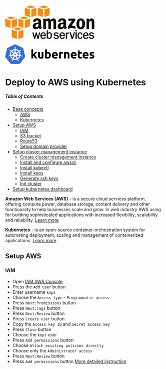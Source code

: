 <p align="left">
  <img src="./assets/aws/aws_logo.png" width=285>
</p>
<p align="left">
  <img src="./assets/kubernetes/kubernetes_logo.png" width=285>
</p>

# Deploy to AWS using Kubernetes
##### Table of Contents

- [Base concepts](#)
  - [AWS](#)
  - [Kubernetes](#)
- [Setup AWS](#)
  - [IAM](#)
  - [S3 bucket](#)
  - [Route53](#)
  - [Setup domain provider](#)
- [Setup cluster management instance](#)
  - [Create cluster management instance](#)
  - [Install and configure awscli](#)
  - [Install kubectl](#)
  - [Install kops](#)
  - [Generate ssh keys](#)
  - [Init cluster](#)
- [Setup kubernetes dashboard](#)
  

**Amazon Web Services (AWS)** -  is a secure cloud services platform, offering compute power, database storage, content delivery and other functionality to help businesses scale and grow. In web industry AWS using for building sophisticated applications with increased flexibility, scalability and reliability.
[Learn more](https://docs.aws.amazon.com/index.html)

**Kubernetes** - is an open-source container-orchestration system for automating deployment, scaling and management of containerized applications.
[Learn more](https://kubernetes.io/docs/home/)

## Setup AWS
### IAM
- Open [IAM AWS Console](https://console.aws.amazon.com/iam/home?region=eu-central-1#/users)
- Press the `Add user` button
- Enter username `kops`
- Choose the `Access type` - `Programmatic access`
- Press `Next:Premissions` button
- Press `Next:Tags` button
- Press `Next:Review` button
- Press `Create user` button
- Copy the `Access key ID` and `Secret access key`
- Press `Close` button
- Choose the `kops` user
- Press `Add permissions` button
- Choose `Attach existing policies directly`
- Choose only the `Administrator access`
- Press `Next:Review` button
- Press `Add permissions` button
[More detailed instruction](./detailed_instructions/aws_iam.md) 
    
